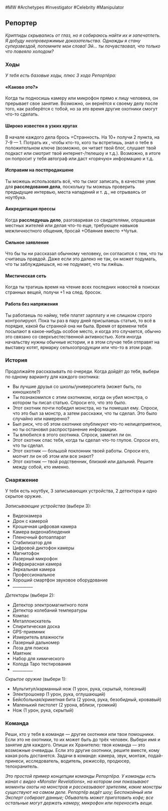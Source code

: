 #MW #Archetypes #Investigator #Celebrity #Manipulator 

## Репортер
*Криптиды скрывались от глаз, но я собираюсь найти их и запечатлеть. Я добуду неопровержимые доказательства. Однажды я стану суперзвездой, попомните мои слова! Эй... ты почувствовал, что только что повеяло холодом?*

### Ходы
*У тебя есть базовые ходы, плюс 3 хода Репортёра:* 
#### «Каково это?»
Когда ты подносишь камеру или микрофон прямо к лицу человека, он прерывает свое занятие. Возможно, он вернётся к своему делу после того, как разберётся с тобой, но за это время другие охотники смогут что-то сделать. 

#### Широко известен в узких кругах
В начале каждого дела брось +Странность. На 10+ получи 2 пункта, на 7-9 — 1. Потрать их , чтобы кто-то, кого ты встретишь, знал о тебе в положительном ключе (возможно, он читает твой блог, слушает твой подкаст или смотрит твоё интернет-/телешоу и т.д.). Возможно, в итоге он попросит у тебя автограф или даст «горячую» информацию и т.д. 

#### Исправим на постпродакшене
Ты можешь использовать всё, что ты смог записать, в качестве улик для **расследования дела**, поскольку ты можешь проверить предыдущие интервью, места нападений и т. д., не отрываясь от ноутбука. 

#### Аккредитация прессы
Когда **расследуешь дело**, разговаривая со свидетелями, опрашивая местных жителей или делая что-то еще, требующее навыков межличностного общения, бросай +Обаяние вместо +Чутья. 

#### Сильное заявление
Что бы ты ни рассказал обычному человеку, он согласится с тем, что ты считаешь правдой. Даже если это далеко не так, он может подумать, что ты заблуждаешься, но не подумает, что ты лжёшь. 

#### Мистическая сеть
Когда ты тратишь время на чтение всех последних новостей в поисках странных вещей, получи +1 на след. бросок. 

#### Работа без напряжения
Ты работаешь по найму, тебе платят зарплату и не слишком строго контролируют. Пока ты раз в пару дней присылаешь статью, то всё в порядке, какой бы странной она ни была. Время от времени тебя посылают в какое-нибудь особое место, и когда это случается, обычно это связано со сверхъестественной активностью. Хотя иногда начальству нужны обычные истории, и в этом случае тебя отправят на выставку котят, ярмарку сельхозпродукции или что-то в этом роде.

### История
Продолжайте рассказывать по очереди. Когда дойдёт до тебя, выбери по одному варианту для каждого охотника: 
-  Вы лучшие друзья со школы/университета (может быть, по киношколе?) 
-  Ты познакомился с этим охотником, когда он убил монстра, о котором ты писал статью. Спроси его, что это было. 
-  Этот охотник почти победил монстра, но ты помешал ему. Спроси, что это был за монстр, а затем расскажи, что ты сделал. Это было случайно или намеренно? 
-  Был риск, что об этом охотнике опубликуют что-то нелицеприятное, но ты остановил распространение информации. 
-  Ты влюбился в этого охотника. Спроси, заметил ли он. 
-  Этот охотник спас тебя, когда ты сделал что-то глупое. Спроси его, что ты сделал. 
-  Этот охотник — большой поклонник твоей работы. Спроси его, молчит ли он об этом или все знают? 
-  Этот охотник — твой родственник, близкий или дальний. Решите между собой, кто именно. 

### Снаряжение
У тебя есть ноутбук, 3 записывающих устройства, 2 детектора и одно скрытое оружие. 

*Записывающие устройства* (выбери 3): 
- Видеокамера 
- Дрон с камерой 
- Крошечная цифровая камера 
- Камера видеонаблюдения 
- Пленочный фотоаппарат
- Стабилизатор для 
- Цифровой диктофон камеры 
- Магнитофон 
- Лазерный микрофон 
- Инфракрасная камера 
- Зеркальная камера 
- Профессиональное 
- Хороший смартфон звуковое оборудование 
- \_\_\_\_\_\_\_\_\_\_

*Детекторы* (выбери 2): 
- Детектор электромагнитного поля 
- Детектор колебаний температуры 
- Компас 
- Металлоискатель 
- Спиритическая доска 
- GPS-приемник 
- Измеритель влажности 
- Лазерный дальномер 
- Лоза для поиска 
- Маятник 
- Набор для химического 
- Колода Таро тестирования 
- \_\_\_\_\_\_\_\_\_\_

*Скрытое оружие* (выбери 1): 
- Мультитул/карманный нож (1 урон, рука, скрытый, полезный) 
- Электрошокер (1 урон, рука, оглушающий) 
- Бейсбольная/крикетная бита (2 урона, рука, безобидный, кровавый) 
- Маленький пистолет (2 урона, вблизи, громкий) 
- Нож (1 урон, рука, скрытый)

### Команда
Реши, кто у тебя в команде — другие охотники или твои помощники. Если это не охотники, то их может быть до трёх человек. Выбери имя и занятие для каждого. Опиши их Хранителю: твоя команда — это возможные очевидцы. Если это другие охотники, решите вместе, кому какая роль достанется. Задачи в команде: камера, звук, монтаж, подай-принеси, исследователь, водитель, режиссёр, продюсер, телохранитель. 

*Это простой пример концепции команды Репортёра. У команды есть канал с видео «Monster Revelations», на котором они показывают моменты охоты на монстров и рассказывают зрителям, какие монстры существуют на самом деле. Репортёр ведёт шоу; Беспокойный или Эксперт собирает данные; Обыватель может приготовить кофе; все остальные могут держать камеру, микрофон или переносить вещи.*